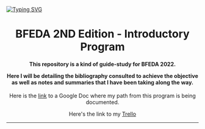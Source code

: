 [![Typing SVG](https://readme-typing-svg.herokuapp.com?color=F71F71&background=0FE2FF00&center=true&vCenter=true&multiline=true&width=415&height=62&lines=The+five+boxing+wizards+jump+quickly)](https://git.io/typing-svg)
<h1 align="center">BFEDA 2ND Edition - Introductory Program</h1>



<h4 align="center"> This repository is a kind of guide-study for BFEDA 2022.

Here I will be detailing the bibliography consulted to achieve the objective as well as notes and summaries that I have been taking along the way. </h4>


<p align="center">Here is the <a href="https://docs.google.com/document/u/1/d/1fScepqAwpDHLIlGE1mllIqCRP0-zYWJ0dqF91PGZLCU/edit?usp=sharing" target="_blank">link</a> to a Google Doc where my path from this program is being documented.</p>
<p align="center">Here's the link to my <a href="https://trello.com/b/UX6WcApx/bfeda-2022-michael-armesto">Trello</a></p>

<hr>
